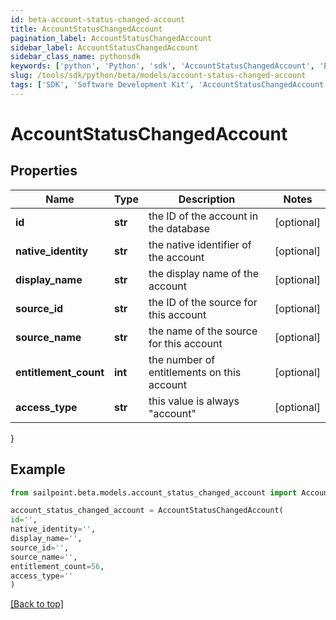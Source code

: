 ```yaml
---
id: beta-account-status-changed-account
title: AccountStatusChangedAccount
pagination_label: AccountStatusChangedAccount
sidebar_label: AccountStatusChangedAccount
sidebar_class_name: pythonsdk
keywords: ['python', 'Python', 'sdk', 'AccountStatusChangedAccount', 'BetaAccountStatusChangedAccount'] 
slug: /tools/sdk/python/beta/models/account-status-changed-account
tags: ['SDK', 'Software Development Kit', 'AccountStatusChangedAccount', 'BetaAccountStatusChangedAccount']
---
```


# AccountStatusChangedAccount


## Properties

Name | Type | Description | Notes
------------ | ------------- | ------------- | -------------
**id** | **str** | the ID of the account in the database | [optional] 
**native_identity** | **str** | the native identifier of the account | [optional] 
**display_name** | **str** | the display name of the account | [optional] 
**source_id** | **str** | the ID of the source for this account | [optional] 
**source_name** | **str** | the name of the source for this account | [optional] 
**entitlement_count** | **int** | the number of entitlements on this account | [optional] 
**access_type** | **str** | this value is always \"account\" | [optional] 
}

## Example

```python
from sailpoint.beta.models.account_status_changed_account import AccountStatusChangedAccount

account_status_changed_account = AccountStatusChangedAccount(
id='',
native_identity='',
display_name='',
source_id='',
source_name='',
entitlement_count=56,
access_type=''
)

```
[[Back to top]](#) 

